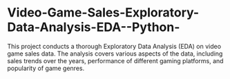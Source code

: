 # Video-Game-Sales-Exploratory-Data-Analysis-EDA--Python-
This project conducts a thorough Exploratory Data Analysis (EDA) on video game sales data. The analysis covers various aspects of the data, including sales trends over the years, performance of different gaming platforms, and popularity of game genres.
